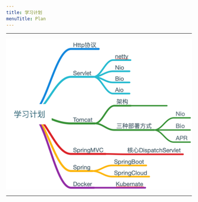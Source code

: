 ```yaml
---
title: 学习计划
menuTitle: Plan
---
```


-----------------------

![plan](./plan.png)

----------------------------------------------